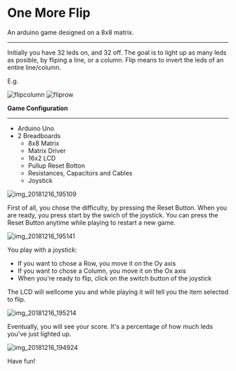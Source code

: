 **One More Flip**
=========

An arduino game designed on a 8x8 matrix.
___

Initially you have 32 leds on, and 32 off. The goal is to light up as many leds as posible, by fliping a line, or a column. Flip means to invert the leds of an entire line/column.

E.g. 

![flipcolumn](https://user-images.githubusercontent.com/37237590/50056682-08f4d380-0168-11e9-9133-24fa6410bb8d.png)
![fliprow](https://user-images.githubusercontent.com/37237590/50056683-0c885a80-0168-11e9-8f6a-d807b4d61230.png)

**Game Configuration**
_____

*   Arduino Uno
*   2 Breadboards
    * 8x8 Matrix 
    * Matrix Driver 
    * 16x2 LCD
    * Pullup Reset Botton
    * Resistances, Capacitors and Cables
    * Joystick

![img_20181216_195109](https://user-images.githubusercontent.com/37237590/50058025-53cc1680-017b-11e9-9a53-f2940440e451.jpg)

First of all, you chose the difficulty, by pressing the Reset Button. When you are ready, you press start by the swich of the joystick. You can press the Reset Button anytime while playing to restart a new game.

![img_20181216_195141](https://user-images.githubusercontent.com/37237590/50057175-5de81800-016f-11e9-833d-2e5807598285.jpg)

You play with a joystick:
* If you want to chose a Row, you move it on the Oy axis
* If you want to chose a Column, you move it on the Ox axis
* When you're ready to flip, click on the switch button of the joystick

The LCD will wellcome you and while playing it will tell you the item selected to flip.

![img_20181216_195214](https://user-images.githubusercontent.com/37237590/50057184-748e6f00-016f-11e9-9299-cc01c4d0b16f.jpg)

Eventually, you will see your score. It's a percentage of how much leds you've just lighted up.

![img_20181216_194924](https://user-images.githubusercontent.com/37237590/50057191-83752180-016f-11e9-93f1-9ef233ce3526.jpg)

Have fun!


